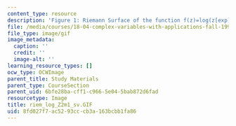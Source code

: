 ```yaml
---
content_type: resource
description: 'Figure 1: Riemann Surface of the function f(z)=log(z[exp]2-1)'
file: /media/courses/18-04-complex-variables-with-applications-fall-1999/8fd027f7ac5293cccb3a163bcbb1fa86_riem_log_Z2m1_sv.GIF
file_type: image/gif
image_metadata:
  caption: ''
  credit: ''
  image-alt: ''
learning_resource_types: []
ocw_type: OCWImage
parent_title: Study Materials
parent_type: CourseSection
parent_uid: 6bfe28ba-cff1-c966-5e04-5bab872d6fad
resourcetype: Image
title: riem_log_Z2m1_sv.GIF
uid: 8fd027f7-ac52-93cc-cb3a-163bcbb1fa86
---
```

